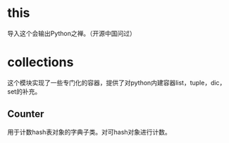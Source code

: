 # this
导入这个会输出Python之禅。（开源中国问过）
# collections
这个模块实现了一些专门化的容器，提供了对python内建容器list，tuple，dic，set的补充。
## Counter
用于计数hash表对象的字典子类。对可hash对象进行计数。